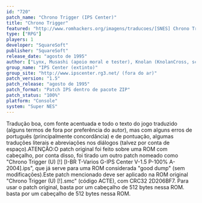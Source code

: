 ```yaml
---
id: "720"
patch_name: "Chrono Trigger (IPS Center)"
title: "Chrono Trigger"
featured: "http://www.romhackers.org/imagens/traducoes/[SNES] Chrono Trigger - CBT e IPS Center - 1.png"
type: ["RPG"]
players: 1
developer: "SquareSoft"
publisher: "SquareSoft"
release_date: "agosto de 1995"
author: ["Lynx, Musashi (apoio moral e tester), Knolan (KnolanCross, scripts e tester) e Neo Mithrandil (Terminus Traduction, gráficos)"]
group_name: "IPS Center (extinto)"
group_site: "http://www.ipscenter.rg3.net/ (fora do ar)"
patch_version: "1.5"
patch_release: "agosto de 1995"
patch_format: "Patch IPS dentro de pacote ZIP"
patch_status: "100%"
platform: "Console"
system: "Super NES"
---
```


Tradução boa, com fonte acentuada e todo o texto do jogo traduzido (alguns termos de fora por preferência do autor), mas com alguns erros de português (principalmente concordância) e de pontuação, algumas traduções literais e abreviações nos diálogos (talvez por conta de espaço).ATENÇÃO:O patch original foi feito sobre uma ROM com cabeçalho, por conta disso, foi tirado um outro patch nomeado como "Chrono Trigger (U) [!] [I-BR T-Varios G-IPS Center V-1.5 P-100% A-2004].ips", que já serve para uma ROM considerada "good dump" (sem modificações).Este patch mencionado deve ser aplicado na ROM original "Chrono Trigger (U) [!].smc" (código ACTE), com CRC32 2D206BF7. Para usar o patch original, basta por um cabeçalho de 512 bytes nessa ROM. basta por um cabeçalho de 512 bytes nessa ROM.